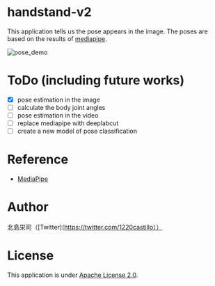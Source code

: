 # handstand-v2
This application tells us the pose appears in the image. The poses are based on the results of [mediapipe](https://github.com/google/mediapipe).

![pose_demo](https://user-images.githubusercontent.com/81530619/113387837-0e719880-93c8-11eb-85be-a56454b2db0f.png)



# ToDo (including future works)
- [x] pose estimation in the image
- [ ] calculate the body joint angles
- [ ] pose estimation in the video
- [ ] replace mediapipe with deeplabcut
- [ ] create a new model of pose classification

# Reference
- [MediaPipe](https://github.com/google/mediapipe)


# Author
北島栄司（[Twitter](https://twitter.com/1220castillo））


# License
This application is under [Apache License 2.0](https://github.com/ai-coach-eiji/handstand-v2/blob/main/LICENSE).
